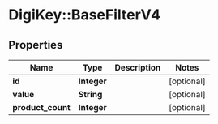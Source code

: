 # DigiKey::BaseFilterV4

## Properties
Name | Type | Description | Notes
------------ | ------------- | ------------- | -------------
**id** | **Integer** |  | [optional] 
**value** | **String** |  | [optional] 
**product_count** | **Integer** |  | [optional] 


